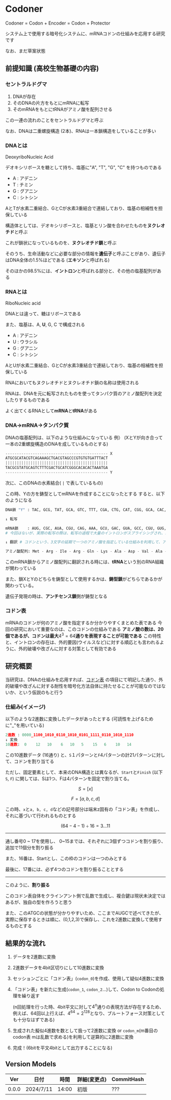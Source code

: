 # Codoner
Codoner = Codon + Encoder = Codon + Protector

システム上で使用する暗号化システムに、mRNAコドンの仕組みを応用する研究です

なお、まだ草案状態

## 前提知識 (高校生物基礎の内容)
### セントラルドグマ

1. DNAが存在
2. そのDNAの片方をもとにmRNAに転写
3. そのmRNAをもとにtRNAがアミノ酸を配列させる

この一連の流れのことをセントラルドグマと呼ぶ

なお、DNAは二重螺旋構造 (2本)、RNAは一本鎖構造をしていることが多い

### DNAとは
DeoxyriboNucleic Acid

デオキシリボースを糖として持ち、塩基に"A", "T", "G", "C" を持つものである
- A : アデニン
- T : チミン
- G : グアニン
- C : シトシン

AとTが水素二重結合、GとCが水素3重結合で連結しており、塩基の相補性を担保している

構造体としては、デオキシリボースと、塩基とリン酸を合わせたものを**ヌクレオチド**と呼ぶ

これが鎖状になっているものを、**ヌクレオチド鎖**と呼ぶ

そのうち、生命活動などに必要な部分の情報を**遺伝子**と呼ぶことがあり、遺伝子はDNA全体の1.5%ほどである (**エキソン**と呼ばれる)

そのほかの98.5%には、**イントロン**と呼ばれる部分と、その他の塩基配列がある

### RNAとは
RiboNucleic acid

DNAとは違って、糖はリボースである

また、塩基は、A, **U**, G, C で構成される

- A : アデニン
- U : ウラシル
- G : グアニン
- C : シトシン

AとUが水素二重結合、GとCが水素3重結合で連結しており、塩基の相補性を担保している

RNAにおいてもヌクレオチドとヌクレオチド鎖の名称は使用される

RNAは、DNAを元に転写されたものを使ってタンパク質のアミノ酸配列を決定したりするものである

よく出てくるRNAとして**mRNA**と**tRNA**がある

### DNA->mRNA->タンパク質
DNAの塩基配列は、以下のような仕組みになっている
例） (XとYが向き合って一本の2重螺旋構造のDNAを成しているものとする)
```python
--------------------------------------------- X
ATGCGCATACGTCAGAAAGCTGACGTAGCCCGTGTGTGATTTACT
|||||||||||||||||||||||||||||||||||||||||||||
TACGCGTATGCAGTCTTTCGACTGCATCGGGCACACACTAAATGA
--------------------------------------------- Y
```
次に、このDNAの水素結合( `|` で表しているもの)

この時、Yの方を鋳型としてmRNAを作成することになったとする
すると、以下のようになる
```python
DNA鎖 "Y" : TAC, GCG, TAT, GCA, GTC, TTT, CGA, CTG, CAT, CGG, GCA, CAC, ACT, AAA, TGA

↓ 転写

mRNA鎖    : AUG, CGC, AUA, CGU, CAG, AAA, GCU, GAC, GUA, GCC, CGU, GUG, UGA, UUU, ACU
# 今回はないが、実際の転写の際は、転写の過程で大量のイントロンがスプライシングされ、エキソンのみの情報に書き換えられる

↓ 翻訳 # コドンという、3文字の延期で一つのアミノ酸を指定している仕組みを利用して、アミノ酸配列に変換 (翻訳) できる

アミノ酸配列: Met - Arg - Ile - Arg - Gln - Lys - Ala - Asp - Val - Ala - Arg - Val - Stop
```
このmRNA鎖からアミノ酸配列に翻訳される時には、**tRNA**という別のRNA組織が関わっている

また、鎖XとYのどちらを鋳型として使用するかは、**鋳型鎖**がどちらであるかが関わっている。

遺伝子発現の時は、**アンチセンス鎖**側が鋳型となる

### コドン表
mRNAのコドンが何のアミノ酸を指定するか分かりやすくまとめた表である
今回の研究において重要なのは、このコドンの仕組みである
**アミノ酸の数は、20個であるが、コドンは最大**$4^3 = 64$**通りを表現することが可能である**
この特性と、イントロンの存在は、外的要因(ウイルスなど)に対する順応とも言われるように、外的破壊や改ざんに対する対策として有効である

## 研究概要
当研究は、DNAの仕組みを応用すれば、[コドン表](#コドン表) の項目にて明記した通り、外的破壊や改ざんに対する耐性を暗号化方法自体に持たせることが可能なのではないか、という仮説のもと行う
### 仕組み(イメージ)
以下のような2進数に変換したデータがあったとする
(可読性を上げるために"_"を用いている)
```python
2進数 : 0000_1100_1010_0110_1010_0101_1111_0110_1010_1110
↓ 変換
10進数:  0    12   10    6   10   5    15   6    10   14
```
この10進数データ (16通り) と、`S`１パターンと`F`4パターンの計21パターンに対して、コドンを割り当てる

ただし、固定要素として、本来のDNA構造とは異なるが、`Start`と`Finish` (以下 `S`, `F`) に関しては、Sは1つ、Fは4パターンを固定で割り当てる。
```math
S = [x]
```
```math
F = [a, b, c, d]
```
この時、`x`と`a, b, c, d`などの記号部分は端末z固有の「コドン表」を作成し、それに基づいて行われるものとする

```math
(64-4-1)÷16 = 3...11
```
***
通し番号0 ~ 17を使用し、
0~15までは、それぞれに3個ずつコドンを割り振り、追加で11個分を割り振る

また、16番は、Startとし、この枠のコドンは一つのみとする

最後に、17番には、必ず4つのコドンを割り振ることとする
***
このように、**割り振る**

このコドン表自体をクラインアント側で乱数で生成し、複合鍵は現状未決定ではあるが、独自の型を作ろうと思う

また、このATGCの状態が分かりやすいため、ここまでAUGCで述べてきたが、実際に保存するときは順に、(0,1,2,3)で保存し、これを2進数に変換して使用するものとする

## 結果的な流れ
1. データを2進数に変換
2. 2進数データを4bit区切りにして10進数に変換
3. セッションごとに「コドン表」(`codon_0`)を作成、使用して疑似4進数に変換
4. 「コドン表」を新たに生成(`codon_1`, `codon_2`...)して、Codon to Codonの処理を繰り返す

   (n回処理を行った時、4bit平文に対して$4^n$通りの表現方法が存在するため、例えば、64回以上行えば、$`4^{64} = 2^{128}`$となり、ブルートフォース対策としても十分なはずである)
5. 生成された擬似4進数を数として扱って2進数に変換 or `codon_m`(m番目のcodon表 mは乱数で求める)を利用して逆算的に2進数に変換
6. 完成！(6bitを平文4bitとして出力することになる)

## Version Models
|Ver|日付|時間|詳細(変更点)|CommitHash|
|---|---|---|---|---|
|0.0.0|2024/7/11|14:00|初版|???|
